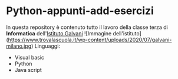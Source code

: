 # Python-appunti-add-esercizi

In questa repository è contenuto tutto il lavoro della classe terza di **Informatica** dell'[Istituto Galvani](https://www.iisgalvanimi.edu.it/)
![Immagine dell'istituto] (https://www.trovalascuola.it/wp-content/uploads/2020/07/galvani-milano.jpg)
Linguaggi:
- Visual basic
- Python
- Java script
